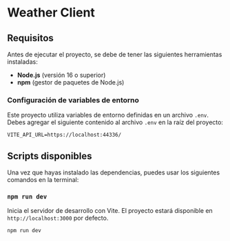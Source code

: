 # Weather Client

## Requisitos

Antes de ejecutar el proyecto, se debe de tener las siguientes herramientas instaladas:

- **Node.js** (versión 16 o superior)
- **npm** (gestor de paquetes de Node.js)

### Configuración de variables de entorno

Este proyecto utiliza variables de entorno definidas en un archivo `.env`. Debes agregar el siguiente contenido al archivo `.env` en la raíz del proyecto:

```env
VITE_API_URL=https://localhost:44336/
```

## Scripts disponibles

Una vez que hayas instalado las dependencias, puedes usar los siguientes comandos en la terminal:

### `npm run dev`
Inicia el servidor de desarrollo con Vite. El proyecto estará disponible en `http://localhost:3000` por defecto.

```bash
npm run dev
```